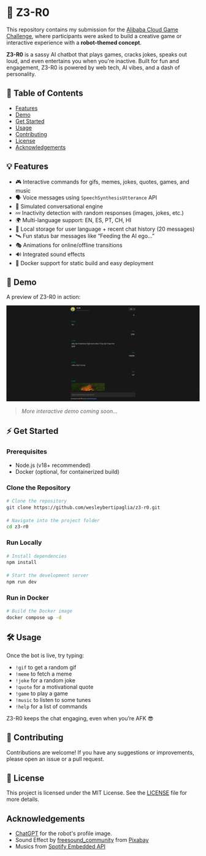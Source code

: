 # 🤖 Z3-R0

This repository contains my submission for the [Alibaba Cloud Game Challenge](https://dev.to/devteam/join-us-for-the-alibaba-cloud-web-game-challenge-3000-in-prizes-1n5d?bb=220943), where participants were asked to build a creative game or interactive experience with a **robot-themed concept**.

**Z3-R0** is a sassy AI chatbot that plays games, cracks jokes, speaks out loud, and even entertains you when you're inactive. Built for fun and engagement, Z3-R0 is powered by web tech, AI vibes, and a dash of personality.

## 📌 Table of Contents

- [Features](#features)
- [Demo](#demo)
- [Get Started](#get-started)
- [Usage](#usage)
- [Contributing](#contributing)
- [License](#license)
- [Acknowledgements](#acknowledgements)

## 💡 Features

- 🎮 Interactive commands for gifs, memes, jokes, quotes, games, and music
- 🗣️ Voice messages using `SpeechSynthesisUtterance` API
- 🧠 Simulated conversational engine
- 💤 Inactivity detection with random responses (images, jokes, etc.)
- 🌍 Multi-language support: EN, ES, PT, CH, HI
- 💾 Local storage for user language + recent chat history (20 messages)
- 🛰️ Fun status bar messages like “Feeding the AI ego…”
- 🎭 Animations for online/offline transitions
- 🔊 Integrated sound effects
- 🐳 Docker support for static build and easy deployment

## 🚀 Demo

A preview of Z3-R0 in action:

![Z3-R0 Screenshot](./demo/image.png)

> _More interactive demo coming soon..._

## ⚡ Get Started

### Prerequisites

- Node.js (v18+ recommended)
- Docker (optional, for containerized build)

### Clone the Repository

```bash
# Clone the repository
git clone https://github.com/wesleybertipaglia/z3-r0.git

# Navigate into the project folder
cd z3-r0
```

### Run Locally

```bash
# Install dependencies
npm install

# Start the development server
npm run dev
```

### Run in Docker

```bash
# Build the Docker image
docker compose up -d
```

## 🛠️ Usage

Once the bot is live, try typing:

- `!gif` to get a random gif
- `!meme` to fetch a meme
- `!joke` for a random joke
- `!quote` for a motivational quote
- `!game` to play a game
- `!music` to listen to some tunes
- `!help` for a list of commands

Z3-R0 keeps the chat engaging, even when you’re AFK 😎

## 🤝 Contributing

Contributions are welcome! If you have any suggestions or improvements, please open an issue or a pull request.

## 📄 License

This project is licensed under the MIT License. See the [LICENSE](LICENSE) file for more details.

## Acknowledgements

- [ChatGPT](https://openai.com/blog/chatgpt) for the robot's profile image.
- Sound Effect by <a href="https://pixabay.com/users/freesound_community-46691455/?utm_source=link-attribution&utm_medium=referral&utm_campaign=music&utm_content=91931">freesound_community</a> from <a href="https://pixabay.com//?utm_source=link-attribution&utm_medium=referral&utm_campaign=music&utm_content=91931">Pixabay</a>
- Musics from [Spotify Embedded API](https://developer.spotify.com/documentation/web-playback-sdk/quick-start/)
